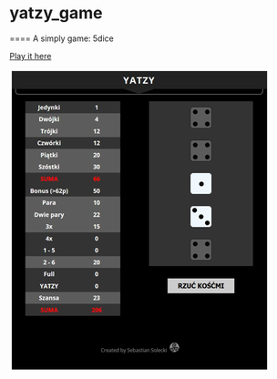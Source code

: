 # yatzy_game
====
A simply game: 5dice

[Play it here](http://triskelion16.vxm.pl)

![yatzy](/images/yatzy.png)